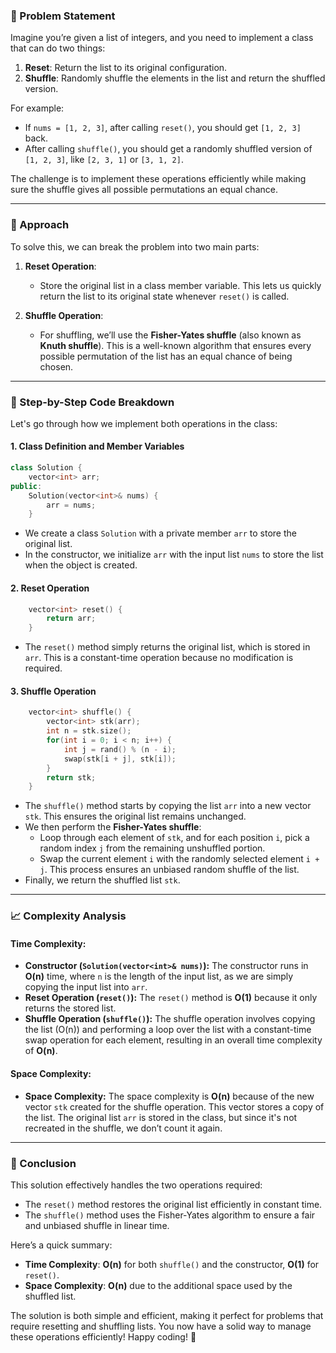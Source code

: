 ### 🚀 Problem Statement

Imagine you’re given a list of integers, and you need to implement a class that can do two things:
1. **Reset**: Return the list to its original configuration.
2. **Shuffle**: Randomly shuffle the elements in the list and return the shuffled version.

For example:
- If `nums = [1, 2, 3]`, after calling `reset()`, you should get `[1, 2, 3]` back.
- After calling `shuffle()`, you should get a randomly shuffled version of `[1, 2, 3]`, like `[2, 3, 1]` or `[3, 1, 2]`.

The challenge is to implement these operations efficiently while making sure the shuffle gives all possible permutations an equal chance.

---

### 🧠 Approach

To solve this, we can break the problem into two main parts:

1. **Reset Operation**:
   - Store the original list in a class member variable. This lets us quickly return the list to its original state whenever `reset()` is called.
   
2. **Shuffle Operation**:
   - For shuffling, we’ll use the **Fisher-Yates shuffle** (also known as **Knuth shuffle**). This is a well-known algorithm that ensures every possible permutation of the list has an equal chance of being chosen.

---

### 🔨 Step-by-Step Code Breakdown

Let's go through how we implement both operations in the class:

#### 1. Class Definition and Member Variables
```cpp
class Solution {
    vector<int> arr;
public:
    Solution(vector<int>& nums) {
        arr = nums;
    }
```
- We create a class `Solution` with a private member `arr` to store the original list.
- In the constructor, we initialize `arr` with the input list `nums` to store the list when the object is created.

#### 2. Reset Operation
```cpp
    vector<int> reset() {
        return arr;
    }
```
- The `reset()` method simply returns the original list, which is stored in `arr`. This is a constant-time operation because no modification is required.

#### 3. Shuffle Operation
```cpp
    vector<int> shuffle() {
        vector<int> stk(arr);
        int n = stk.size();
        for(int i = 0; i < n; i++) {
            int j = rand() % (n - i);
            swap(stk[i + j], stk[i]);
        }
        return stk;
    }
```
- The `shuffle()` method starts by copying the list `arr` into a new vector `stk`. This ensures the original list remains unchanged.
- We then perform the **Fisher-Yates shuffle**:
  - Loop through each element of `stk`, and for each position `i`, pick a random index `j` from the remaining unshuffled portion.
  - Swap the current element `i` with the randomly selected element `i + j`. This process ensures an unbiased random shuffle of the list.
- Finally, we return the shuffled list `stk`.

---

### 📈 Complexity Analysis

#### Time Complexity:
- **Constructor (`Solution(vector<int>& nums)`):** The constructor runs in **O(n)** time, where `n` is the length of the input list, as we are simply copying the input list into `arr`.
- **Reset Operation (`reset()`):** The `reset()` method is **O(1)** because it only returns the stored list.
- **Shuffle Operation (`shuffle()`):** The shuffle operation involves copying the list (O(n)) and performing a loop over the list with a constant-time swap operation for each element, resulting in an overall time complexity of **O(n)**.

#### Space Complexity:
- **Space Complexity:** The space complexity is **O(n)** because of the new vector `stk` created for the shuffle operation. This vector stores a copy of the list. The original list `arr` is stored in the class, but since it's not recreated in the shuffle, we don’t count it again.

---

### 🏁 Conclusion

This solution effectively handles the two operations required:
- The `reset()` method restores the original list efficiently in constant time.
- The `shuffle()` method uses the Fisher-Yates algorithm to ensure a fair and unbiased shuffle in linear time.

Here’s a quick summary:
- **Time Complexity**: **O(n)** for both `shuffle()` and the constructor, **O(1)** for `reset()`.
- **Space Complexity**: **O(n)** due to the additional space used by the shuffled list.

The solution is both simple and efficient, making it perfect for problems that require resetting and shuffling lists. You now have a solid way to manage these operations efficiently! Happy coding! 🎉